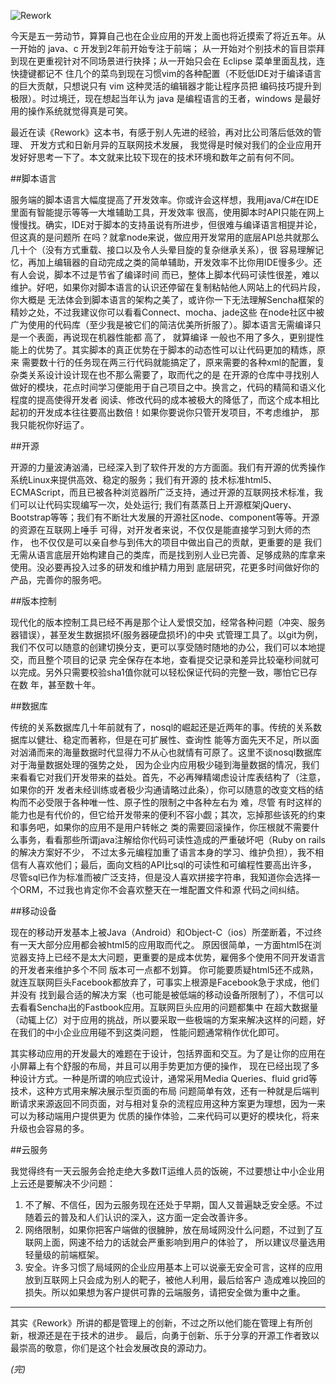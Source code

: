 ![Rework](/images/rework.jpg)

今天是五一劳动节，算算自己也在企业应用的开发上面也将近摸索了将近五年。从一开始的 java、c 开发到2年前开始专注于前端；
从一开始对个别技术的盲目崇拜到现在更重视针对不同场景进行抉择；从一开始只会在 Eclipse 菜单里面乱找，连快捷键都记不
住几个的菜鸟到现在习惯vim的各种配置（不贬低IDE对于编译语言的巨大贡献，只想说只有 vim 这种灵活的编辑器才能让程序员把
编码技巧提升到极限）。时过境迁，现在想起当年认为 java 是编程语言的王者，windows 是最好用的操作系统就觉得真是可笑。

最近在读《Rework》这本书，有感于别人先进的经验，再对比公司落后低效的管理、 开发方式和日新月异的互联网技术发展，
我觉得是时候对我们的企业应用开发好好思考一下了。本文就来比较下现在的技术环境和数年之前有何不同。

##脚本语言

服务端的脚本语言大幅度提高了开发效率。你或许会这样想，我用java/C#在IDE里面有智能提示等等一大堆辅助工具，开发效率
很高，使用脚本时API只能在网上慢慢找。确实，IDE对于脚本的支持虽说有所进步，但很难与编译语言相提并论，但这真的是问题所
在吗？就拿node来说，做应用开发常用的底层API总共就那么几十个（没有方式重载、接口以及令人头晕目旋的复杂继承关系），很
容易理解记忆，再加上编辑器的自动完成之类的简单辅助，开发效率不比你用IDE慢多少。还有人会说，脚本不过是节省了编译时间
而已，整体上脚本代码可读性很差，难以维护。好吧，如果你对脚本语言的认识还停留在复制粘帖他人网站上的代码片段，你大概是
无法体会到脚本语言的架构之美了，或许你一下无法理解Sencha框架的精妙之处，不过我建议你可以看看Connect、mocha、jade这些
在node社区中被广为使用的代码库（至少我是被它们的简洁优美所折服了）。脚本语言无需编译只是一个表面，再说现在机器性能都
高了， 就算编译 一般也不用了多久，更别提性能上的优势了。其实脚本的真正优势在于脚本的动态性可以让代码更加的精炼，原来
需要数十行的任务现在两三行代码就能搞定了，原来需要的各种xml的配置，复杂类关系设计设计现在也不那么需要了，取而代之的是
在开源的仓库中寻找别人做好的模块，花点时间学习便能用于自己项目之中。换言之，代码的精简和语义化程度的提高使得开发者
阅读、修改代码的成本被极大的降低了，而这个成本相比起初的开发成本往往要高出数倍！如果你要说你只管开发项目，不考虑维护，
那我只能祝你好运了。

##开源

开源的力量波涛汹涌，已经深入到了软件开发的方方面面。我们有开源的优秀操作系统Linux来提供高效、稳定的服务；我们有开源的
技术标准html5、ECMAScript，而且已被各种浏览器所广泛支持，通过开源的互联网技术标准，我们可以让代码实现编写一次，处处运行;
我们有蒸蒸日上开源框架jQuery、Bootstrap等等；我们有不断壮大发展的开源社区node、component等等。开源的资源在互联网上唾手
可得，对开发者来说，不仅仅是能直接学习到大师的杰作， 也不仅仅是可以亲自参与到伟大的项目中做出自己的贡献，更重要的是
我们无需从语言底层开始构建自己的类库，而是找到别人业已完善、足够成熟的库拿来使用。没必要再投入过多的研发和维护精力用到
底层研究，花更多时间做好你的产品，完善你的服务吧。


##版本控制

现代化的版本控制工具已经不再是那个让人爱恨交加，经常各种问题（冲突、服务器错误），甚至发生数据损坏(服务器硬盘损坏)的中央
式管理工具了。以git为例，我们不仅可以随意的创建切换分支，更可以享受随时随地的办公，我们可以本地提交，而且整个项目的记录
完全保存在本地，查看提交记录和差异比较毫秒间就可以完成。另外只需要校验sha1值你就可以轻松保证代码的完整一致，哪怕它已存在数
年，甚至数十年。

##数据库

传统的关系数据库几十年前就有了，nosql的崛起还是近两年的事。传统的关系数据库以健壮、稳定而著称，但是在可扩展性、查询性
能等方面先天不足，所以面对汹涌而来的海量数据时代显得力不从心也就情有可原了。这里不谈nosql数据库对于海量数据处理的强势之处，
因为企业内应用极少碰到海量数据的情况，我们来看看它对我们开发带来的益处。首先，不必再殚精竭虑设计库表结构了（注意，如果你的开
发者未经训练或者极少沟通请略过此条），你可以随意的改变文档的结构而不必受限于各种唯一性、原子性的限制之中各种左右为 难，尽管
有时这样的能力也是有代价的，但它给开发带来的便利不容小觑；其次，忘掉那些该死的约束和事务吧，如果你的应用不是用户转帐之
类的需要回滚操作，你压根就不需要什么事务，看看那些所谓java注解给你代码可读性造成的严重破坏吧（Ruby on rails的解决方案好不少，
不过太多元编程加重了语言本身的学习、维护负担），我不相信有人喜欢他们；最后，面向文档的API比sql的可读性和可编程性要高出许多，
尽管sql已作为标准而被广泛支持，但是没人喜欢拼接字符串，我知道你会选择一个ORM，不过我也肯定你不会喜欢整天在一堆配置文件和源
代码之间纠结。

##移动设备

现在的移动开发基本上被Java（Android）和Object-C（ios）所垄断着，不过终有一天大部分应用都会被html5的应用取而代之。
原因很简单，一方面html5在浏览器支持上已经不是太大问题，更重要的是成本优势，雇佣多个使用不同开发语言的开发者来维护多个不同
版本可一点都不划算。 你可能要质疑html5还不成熟，就连互联网巨头Facebook都放弃了，可事实上根源是Facebook急于求成，他们并没有
找到最合适的解决方案（也可能是被低端的移动设备所限制了），不信可以去看看Sencha出的Fastbook应用。互联网巨头应用的问题都集中
在超大数据量（动辄上亿）对于应用的挑战，所以要采取一些极端的方案来解决这样的问题，好在我们的中小企业应用碰不到这类问题，
性能问题通常稍作优化即可。

其实移动应用的开发最大的难题在于设计，包括界面和交互。为了是让你的应用在小屏幕上有个舒服的布局，并且可以用手势更加方便的操作，
现在已经出现了多种设计方式。一种是所谓的响应式设计，通常采用Media Queries、fluid grid等技术，这种方式用来解决展示型页面的布局
问题简单有效，还有一种就是后端判断请求来源返回不同页面，对与相对复杂的流程应用这种方案更为理想，因为一来可以为移动端用户提供更为
优质的操作体验，二来代码可以更好的模块化，将来升级也会容易的多。

##云服务

我觉得终有一天云服务会抢走绝大多数IT运维人员的饭碗，不过要想让中小企业用上云还是要解决不少问题：

1. 不了解、不信任，因为云服务现在还处于早期，国人又普遍缺乏安全感。不过随着云的普及和人们认识的深入，这方面一定会改善许多。
2. 网络限制，如果你把客户端做的很臃肿，放在局域网没什么问题，不过到了互联网上面，网速不给力的话就会严重影响到用户的体验了，
所以建议尽量选用轻量级的前端框架。
3. 安全。许多习惯了局域网的企业应用基本上可以说豪无安全可言，这样的应用放到互联网上只会成为别人的靶子，被他人利用，最后给客户
造成难以挽回的损失。所以如果想为客户提供可靠的云端服务，请把安全做为重中之重。

- - - 
其实《Rework》所讲的都是管理上的创新，不过之所以他们能在管理上有所创新，根源还是在于技术的进步。
最后，向勇于创新、乐于分享的开源工作者致以最崇高的敬意，你们是这个社会发展改良的源动力。

_(完)_
